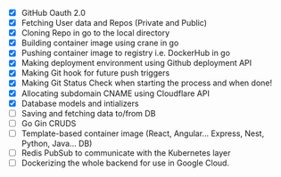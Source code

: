 - [x] GitHub Oauth 2.0
- [x] Fetching User data and Repos (Private and Public)
- [x] Cloning Repo in go to the local directory
- [x] Building container image using crane in go
- [x] Pushing container image to registry i.e. DockerHub in go
- [x] Making deployment environment using Github deployment API
- [x] Making Git hook for future push triggers
- [x] Making Git Status Check when starting the process and when done! 
- [x] Allocating subdomain CNAME using Cloudflare API
- [x] Database models and intializers
- [ ] Saving and fetching data to/from DB
- [ ] Go Gin CRUDS
- [ ] Template-based container image (React, Angular... Express, Nest, Python, Java... DB)
- [ ] Redis PubSub to communicate with the Kubernetes layer  
- [ ] Dockerizing the whole backend for use in Google Cloud.  
